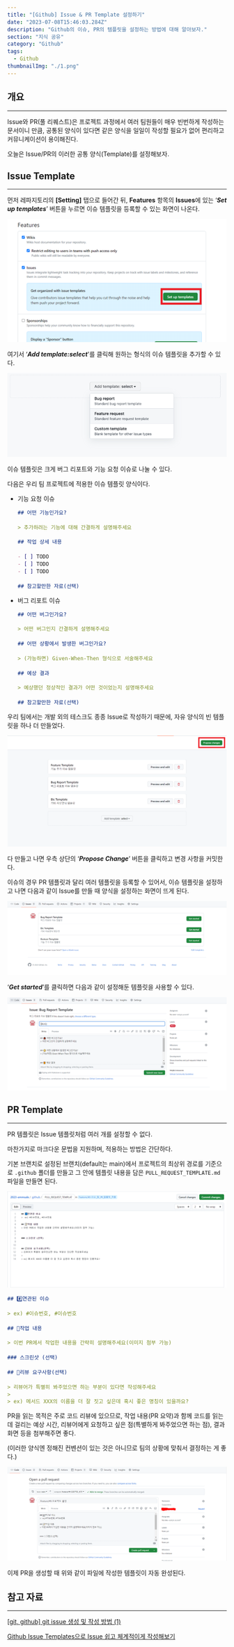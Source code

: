 ```yaml
---
title: "[Github] Issue & PR Template 설정하기"
date: "2023-07-08T15:46:03.284Z"
description: "Github의 이슈, PR의 템플릿을 설정하는 방법에 대해 알아보자."
section: "지식 공유" 
category: "Github"
tags:
  - Github
thumbnailImg: "./1.png"
---
```


## 개요

---

Issue와 PR(풀 리퀘스트)은 프로젝트 과정에서 여러 팀원들이 매우 빈번하게 작성하는 문서이니 만큼, 공통된 양식이 있다면 같은 양식을 일일이 작성할 필요가 없어 편리하고 커뮤니케이션이 용이해진다.

오늘은 Issue/PR의 이러한 공통 양식(Template)를 설정해보자.

## Issue Template

---

먼저 레파지토리의 **[Setting]** 탭으로 들어간 뒤, **Features** 항목의 **Issues**에 있는 ‘**_Set up templates_**’ 버튼을 누르면 이슈 템플릿을 등록할 수 있는 화면이 나온다.

![Untitled](1.png)

여기서 ‘**_Add template:select_**'를 클릭해 원하는 형식의 이슈 템플릿을 추가할 수 있다.

![images_yulhee741_post_b86ba61c-a714-43c2-826c-987d7e17a597_image.png](2.png)

이슈 템플릿은 크게 버그 리포트와 기능 요청 이슈로 나눌 수 있다.

다음은 우리 팀 프로젝트에 적용한 이슈 템플릿 양식이다.

- 기능 요청 이슈

  ```markdown
  ## 어떤 기능인가요?

  > 추가하려는 기능에 대해 간결하게 설명해주세요

  ## 작업 상세 내용

  - [ ] TODO
  - [ ] TODO
  - [ ] TODO

  ## 참고할만한 자료(선택)
  ```

- 버그 리포트 이슈

  ```markdown
  ## 어떤 버그인가요?

  > 어떤 버그인지 간결하게 설명해주세요

  ## 어떤 상황에서 발생한 버그인가요?

  > (가능하면) Given-When-Then 형식으로 서술해주세요

  ## 예상 결과

  > 예상했던 정상적인 결과가 어떤 것이었는지 설명해주세요

  ## 참고할만한 자료(선택)
  ```

우리 팀에서는 개발 외의 테스크도 종종 Issue로 작성하기 때문에, 자유 양식의 빈 템플릿을 하나 더 만들었다.

![Untitled](3.png)

다 만들고 나면 우측 상단의 ‘**_Propose Change_**’ 버튼을 클릭하고 변경 사항을 커밋한다.

이슈의 경우 PR 템플릿과 달리 여러 템플릿을 등록할 수 있어서, 이슈 템플릿을 설정하고 나면 다음과 같이 Issue를 만들 때 양식을 설정하는 화면이 뜨게 된다.

![Untitled](4.png)

‘**_Get started_**’를 클릭하면 다음과 같이 설정해둔 템플릿을 사용할 수 있다.

![Untitled](5.png)

## PR Template

---

PR 템플릿은 Issue 템플릿처럼 여러 개를 설정할 수 없다.

마찬가지로 마크다운 문법을 지원하며, 적용하는 방법은 간단하다.

기본 브랜치로 설정된 브랜치(default는 main)에서 프로젝트의 최상위 경로를 기준으로 `.github` 폴더를 만들고 그 안에 템플릿 내용을 담은 `PULL_REQUEST_TEMPLATE.md` 파일을 만들면 된다.

![Untitled](6.png)

```markdown
## #️⃣연관된 이슈

> ex) #이슈번호, #이슈번호

## 📝작업 내용

> 이번 PR에서 작업한 내용을 간략히 설명해주세요(이미지 첨부 가능)

### 스크린샷 (선택)

## 💬리뷰 요구사항(선택)

> 리뷰어가 특별히 봐주었으면 하는 부분이 있다면 작성해주세요
>
> ex) 메서드 XXX의 이름을 더 잘 짓고 싶은데 혹시 좋은 명칭이 있을까요?
```

PR을 읽는 목적은 주로 코드 리뷰에 있으므로, 작업 내용(PR 요약)과 함께 코드를 읽는 데 걸리는 예상 시간, 리뷰어에게 요청하고 싶은 점(특별하게 봐주었으면 하는 점), 결과 화면 등을 첨부해주면 좋다.

(이러한 양식엔 정해진 컨벤션이 있는 것은 아니므로 팀의 상황에 맞춰서 결정하는 게 좋다.)

![Untitled](7.png)

이제 PR을 생성할 때 위와 같이 파일에 작성한 템플릿이 자동 완성된다.

## 참고 자료

---

[[git, github] git issue 생성 및 작성 방법 (1)](https://hyeonic.tistory.com/181)

[Github Issue Templates으로 Issue 쉽고 체계적이게 작성해보기](https://velog.io/@yulhee741/Github-Issue-Templates으로-Issue-쉽고-체계적이게-작성해보기)
